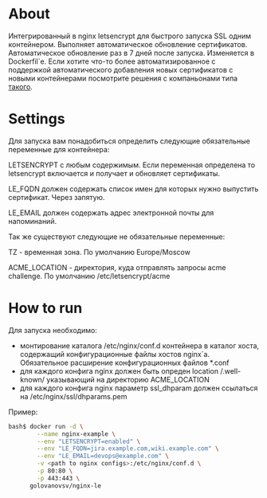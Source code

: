 # About
Интегрированный в nginx letsencrypt для быстрого запуска SSL одним контейнером. Выполняет автоматическое обновление сертификатов. Автоматическое обновление раз в 7 дней после запуска. Изменяется в Dockerfil`е.
Если хотите что-то более автоматизированное с поддержкой автоматического добавления новых сертификатов с новыми контейнерами посмотрите решения с компаньонами типа [такого](https://github.com/JrCs/docker-letsencrypt-nginx-proxy-companion).

# Settings
Для запуска вам понадобиться определить следующие обязательные переменные для контейнера:

LETSENCRYPT с любым содержимым. Если переменная определена то letsencrypt включается и получает и обновляет сертификаты.

LE_FQDN должен содержать список имен для которых нужно выпустить сертификат. Через запятую.

LE_EMAIL должен содержать адрес электронной почты для напоминаний.

Так же существуют следующие не обязательные переменные:

TZ - временная зона. По умолчанию Europe/Moscow

ACME_LOCATION - директория, куда отправлять запросы acme challenge. По умолчанию /etc/letsencrypt/acme

# How to run
Для запуска необходимо:
- монтирование каталога /etc/nginx/conf.d контейнера в каталог хоста, содержащий конфигурационные файлы хостов nginx`а. Обязательное расширение конфигурационных файлов *.conf
- для каждого конфига nginx должен быть опреден location /.well-known/ указывающий на директорию ACME_LOCATION
- для каждого конфига nginx параметр ssl_dhparam должен ссылаться на /etc/nginx/ssl/dhparams.pem

Пример:
```bash
bash$ docker run -d \
        --name nginx-example \
        --env "LETSENCRYPT=enabled" \
        --env "LE_FQDN=jira.example.com,wiki.example.com" \
        --env "LE_EMAIL=devops@example.com" \
        -v <path to nginx configs>:/etc/nginx/conf.d \
        -p 80:80 \
        -p 443:443 \
      golovanovsv/nginx-le
```